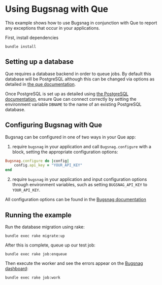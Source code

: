 # Using Bugsnag with Que

This example shows how to use Bugsnag in conjunction with Que to report any exceptions that occur in your applications.

First, install dependencies
```shell
bundle install
```

## Setting up a database
Que requires a database backend in order to queue jobs.  By default this database will be PostgreSQL although this can be changed via options as detailed in [the que documentation](https://github.com/chanks/que).

Once PostgreSQL is set up as detailed using [the PostgreSQL documentation](https://www.postgresql.org/docs/), ensure Que can connect correctly by setting the environment variable `DBNAME` to the name of an existing PostgreSQL database.

## Configuring Bugsnag with Que

Bugsnag can be configured in one of two ways in your Que app:

1. require `bugsnag` in your application and call `Bugsnag.configure` with a block, setting the appropriate configuration options:
```ruby
Bugsnag.configure do |config|
    config.api_key = "YOUR_API_KEY"
end
```

2. require `bugsnag` in your application and input configuration options through environment variables, such as setting `BUGSNAG_API_KEY` to `YOUR_API_KEY`.

All configuration options can be found in the [Bugsnag documentation](https://docs.bugsnag.com/platforms/ruby/other/configuration-options/)

## Running the example

Run the database migration using rake:
```shell
bundle exec rake migrate:up
```

After this is complete, queue up our test job:
```shell
bundle exec rake job:enqueue
```

Then execute the worker and see the errors appear on the [Bugsnag dashboard](https://app.bugsnag.com):
```shell
bundle exec rake job:work
```
